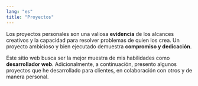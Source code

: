 ```yaml
---
lang: "es"
title: "Proyectos"
---
```


Los proyectos personales son una valiosa **evidencia** de los alcances creativos y la capacidad para resolver problemas de quien los crea. Un proyecto ambicioso y bien ejecutado demuestra **compromiso y dedicación**.

Este sitio web busca ser la mejor muestra de mis habilidades como **desarrollador web**. Adicionalmente, a continuación, presento algunos proyectos que he desarrollado para clientes, en colaboración con otros y de manera personal.